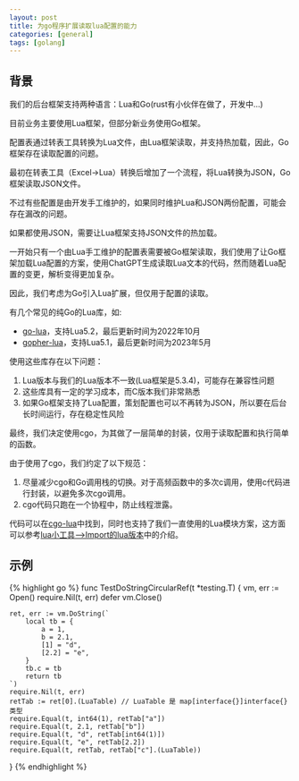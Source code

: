 ```yaml
---
layout: post
title: 为go程序扩展读取lua配置的能力
categories: [general]
tags: [golang]
---
```


## 背景

我们的后台框架支持两种语言：Lua和Go(rust有小伙伴在做了，开发中...)

目前业务主要使用Lua框架，但部分新业务使用Go框架。

配置表通过转表工具转换为Lua文件，由Lua框架读取，并支持热加载，因此，Go框架存在读取配置的问题。

最初在转表工具（Excel->Lua）转换后增加了一个流程，将Lua转换为JSON，Go框架读取JSON文件。

不过有些配置是由开发手工维护的，如果同时维护Lua和JSON两份配置，可能会存在漏改的问题。

如果都使用JSON，需要让Lua框架支持JSON文件的热加载。

一开始只有一个由Lua手工维护的配置表需要被Go框架读取，我们使用了让Go框架加载Lua配置的方案，使用ChatGPT生成读取Lua文本的代码，然而随着Lua配置的变更，解析变得更加复杂。

因此，我们考虑为Go引入Lua扩展，但仅用于配置的读取。

有几个常见的纯Go的Lua库，如:

* [go-lua](https://github.com/Shopify/go-lua)，支持Lua5.2，最后更新时间为2022年10月
* [gopher-lua](https://github.com/yuin/gopher-lua)，支持Lua5.1，最后更新时间为2023年5月

使用这些库存在以下问题：

1. Lua版本与我们的Lua版本不一致(Lua框架是5.3.4)，可能存在兼容性问题
1. 这些库具有一定的学习成本，而C版本我们非常熟悉
1. 如果Go框架支持了Lua配置，策划配置也可以不再转为JSON，所以要在后台长时间运行，存在稳定性风险

最终，我们决定使用cgo，为其做了一层简单的封装，仅用于读取配置和执行简单的函数。

由于使用了cgo，我们约定了以下规范：

1. 尽量减少cgo和Go调用栈的切换。对于高频函数中的多次c调用，使用c代码进行封装，以避免多次cgo调用。
1. cgo代码只跑在一个协程中，防止线程泄露。

代码可以在[cgo-lua](https://github.com/dpull/cgo-lua)中找到，同时也支持了我们一直使用的Lua模块方案，这方面可以参考[lua小工具-->Import的lua版本](https://blog.dpull.com/post/2012-12-18-lua_util)中的介绍。

## 示例

{% highlight go %}
func TestDoStringCircularRef(t *testing.T) {
	vm, err := Open()
	require.Nil(t, err)
	defer vm.Close()

	ret, err := vm.DoString(`
		local tb = {
			a = 1, 
			b = 2.1, 
			[1] = "d",
			[2.2] = "e",
		}
		tb.c = tb
		return tb
	`)
	require.Nil(t, err)
	retTab := ret[0].(LuaTable) // LuaTable 是 map[interface{}]interface{} 类型
	require.Equal(t, int64(1), retTab["a"])
	require.Equal(t, 2.1, retTab["b"])
	require.Equal(t, "d", retTab[int64(1)])
	require.Equal(t, "e", retTab[2.2])
	require.Equal(t, retTab, retTab["c"].(LuaTable))
}
{% endhighlight %}
